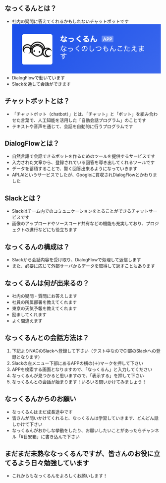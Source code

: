 ## なっくるんとは？ 

- 社内の疑問に答えてくれるかもしれないチャットボットです
    ![なっくるん](image01.PNG)
- DialogFlowで動いています 
- Slackを通して会話ができます 

## チャットボットとは？ 

- 「チャットボット（chatbot）」とは、「チャット」と「ボット」を組み合わせた言葉で、人工知能を活用した「自動会話プログラム」のことです 
- テキストや音声を通じて、会話を自動的に行うプログラムです 


## DialogFlowとは？ 

- 自然言語で会話できるボットを作るためのツールを提供するサービスです 
- 入力された文章から、登録されている回答を導き出してくれるツールです 
- データを蓄積することで、賢く回答出来るようになっていきます 
- API.AIというサービスでしたが、Googleに買収されDialogFlowとかわりました 

## Slackとは？ 

- Slackはチーム内でのコミュニケーションをとることができるチャットサービスです 
- 画像のアップロードやソースコード共有などの機能も充実しており、プロジェクトの進行などにも役立ちます 

## なっくるんの構成は？ 

- Slackから会話内容を受け取り、DialogFlowで処理して返信します 
- また、必要に応じて外部サーバからデータを取得して返すこともあります 

## なっくるんは何が出来るの？ 

- 社内の疑問・質問にお答えします 
- 社員の所属部署を教えてくれます 
- 東京の天気予報を教えてくれます 
- 励ましてくれます 
- よく間違えます

## なっくるんとの会話方法は？ 

1. 下記よりNACのSlackへ登録して下さい（テスト中なのでCI部のSlackへの登録となります） 
1. Slackの左メニュー下部にあるAPPの横の(＋)マークを押して下さい 
1. APPを検索する画面となりますので、「なっくるん」と入力してください 
1. なっくるんが見つかると思いますので、「表示する」を押して下さい 
1. なっくるんとの会話が始まります！いろいろ問いかけてみましょう！ 

## なっくるんからのお願い 

- なっくるんはまだ成長途中です 
- 皆さんが問いかけてくれると、なっくるんは学習していきます、どんどん話しかけて下さい 
- なっくるんがおかしな挙動をしたり、お願いしたいことがあったらチャンネル「#目安箱」に書き込んで下さい 

## まだまだ未熟ななっくるんですが、皆さんのお役に立てるよう日々勉強しています 

- これからもなっくるんをよろしくお願いします！ 
